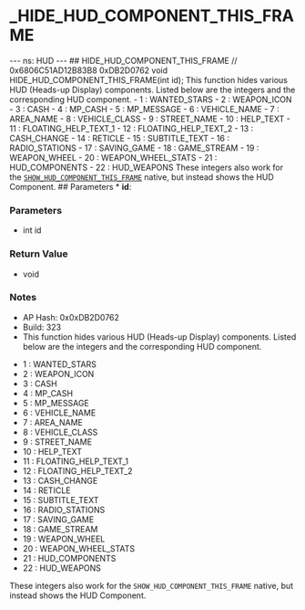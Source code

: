 # _HIDE_HUD_COMPONENT_THIS_FRAME

--- ns: HUD --- ## HIDE_HUD_COMPONENT_THIS_FRAME  // 0x6806C51AD12B83B8 0xDB2D0762 void HIDE_HUD_COMPONENT_THIS_FRAME(int id);  This function hides various HUD (Heads-up Display) components.  Listed below are the integers and the corresponding HUD component. - 1 : WANTED_STARS - 2 : WEAPON_ICON - 3 : CASH - 4 : MP_CASH - 5 : MP_MESSAGE - 6 : VEHICLE_NAME - 7 : AREA_NAME - 8 : VEHICLE_CLASS - 9 : STREET_NAME - 10 : HELP_TEXT - 11 : FLOATING_HELP_TEXT_1 - 12 : FLOATING_HELP_TEXT_2 - 13 : CASH_CHANGE - 14 : RETICLE - 15 : SUBTITLE_TEXT - 16 : RADIO_STATIONS - 17 : SAVING_GAME - 18 : GAME_STREAM - 19 : WEAPON_WHEEL - 20 : WEAPON_WHEEL_STATS - 21 : HUD_COMPONENTS - 22 : HUD_WEAPONS  These integers also work for the [`SHOW_HUD_COMPONENT_THIS_FRAME`](#_0x0B4DF1FA60C0E664) native, but instead shows the HUD Component.   ## Parameters * **id**:

### Parameters
* int id

### Return Value
* void

### Notes
* AP Hash: 0x0xDB2D0762
* Build: 323
* This function hides various HUD (Heads-up Display) components.
Listed below are the integers and the corresponding HUD component.
- 1 : WANTED_STARS
- 2 : WEAPON_ICON
- 3 : CASH
- 4 : MP_CASH
- 5 : MP_MESSAGE
- 6 : VEHICLE_NAME
- 7 : AREA_NAME
- 8 : VEHICLE_CLASS
- 9 : STREET_NAME
- 10 : HELP_TEXT
- 11 : FLOATING_HELP_TEXT_1
- 12 : FLOATING_HELP_TEXT_2
- 13 : CASH_CHANGE
- 14 : RETICLE
- 15 : SUBTITLE_TEXT
- 16 : RADIO_STATIONS
- 17 : SAVING_GAME
- 18 : GAME_STREAM
- 19 : WEAPON_WHEEL
- 20 : WEAPON_WHEEL_STATS
- 21 : HUD_COMPONENTS
- 22 : HUD_WEAPONS

These integers also work for the `SHOW_HUD_COMPONENT_THIS_FRAME` native, but instead shows the HUD Component.

